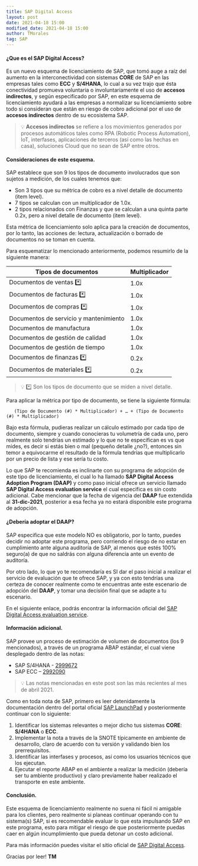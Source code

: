```yaml
---
title: SAP Digital Access
layout: post
date: 2021-04-18 15:00
modified_date: 2021-04-18 15:00
author: TMorales
tag: SAP
---
```

#### ¿Que es el SAP Digital Access?  

Es un nuevo esquema de licenciamiento de SAP, que tomó auge a raíz del aumento en la interconectividad con sistemas **CORE** de SAP en las empresas tales como **ECC** y **S/4HANA**, lo cual a su vez trajo que ésta conectividad promueva voluntaria o involuntariamente el uso de **accesos indirectos**, y según especificado por SAP, en este esquema de licenciamiento ayudará a las empresas a normalizar su licenciamiento sobre todo si consideran que están en riesgo de cobro adicional por el uso de **accesos indirectos** dentro de su ecosistema SAP.  

> 💡 **Accesos indirectos** se refiere a los movimientos generados por procesos automáticos tales como RPA (Robotic Process Automation), IoT, interfases, aplicaciones de terceros (así como las hechas en casa), soluciones Cloud que no sean de SAP entre otros.  

#### Consideraciones de este esquema.  

SAP establece que son 9 los tipos de documento involucrados que son sujetos a medición, de los cuales tenemos que:  
- Son 3 tipos que su métrica de cobro es a nivel detalle de documento (item level).  
- 7 tipos se calculan con un multiplicador de 1.0x.  
- 2 tipos relacionados con Finanzas y que se calculan a una quinta parte 0.2x, pero a nivel detalle de documento (item level).  

Esta métrica de licenciamiento solo aplica para la creación de documentos, por lo tanto, las acciones de: lectura, actualización o borrado de documentos no se toman en cuenta.  

Para esquematizar lo mencionado anteriormente, podemos resumirlo de la siguiente manera:  

| Tipos de documentos | Multiplicador |  
| ------------------- | ------------- |  
| Documentos de ventas *️⃣ | 1.0x |  
| Documentos de facturas *️⃣ | 1.0x |  
| Documentos de compras *️⃣ | 1.0x |  
| Documentos de servicio y mantenimiento | 1.0x |  
| Documentos de manufactura | 1.0x |  
| Documentos de gestión de calidad | 1.0x |  
| Documentos de gestión de tiempo | 1.0x |  
| Documentos de finanzas *️⃣ | 0.2x |  
| Documentos de materiales *️⃣ | 0.2x |  

> 💡 *️⃣ Son los tipos de documento que se miden a nivel detalle.  

Para aplicar la métrica por tipo de documento, se tiene la siguiente fórmula:

```
   (Tipo de Documento (#) * Multiplicador) + … + (Tipo de Documento (#) * Multiplicador)
```  

Bajo esta fórmula, pudieras realizar un cálculo estimado por cada tipo de documento, siempre y cuando conocieras tu volumetría de cada uno, pero realmente solo tendrías un estimado y lo que no te especifican es vs que mides, es decir si estás bien o mal (pequeño detalle ¿no?), entonces sin temor a equivocarme el resultado de la fórmula tendrías que multiplicarlo por un precio de lista y ese sería tu costo.  

Lo que SAP te recomienda es inclinarte con su programa de adopción de este tipo de licenciamiento, el cual lo ha llamado **SAP Digital Access Adoption Program (DAAP)** y como paso inicial ofrece un servicio llamado **SAP Digital Access evaluation service** el cual especifica es sin costo adicional. Cabe mencionar que la fecha de vigencia del **DAAP** fue extendida al **31-dic-2021**, posterior a esa fecha ya no estará disponible este programa de adopción.  

#### ¿Debería adoptar el DAAP?  
SAP especifica que este modelo NO es obligatorio, por lo tanto, puedes decidir no adoptar este programa, pero corriendo el riesgo de no estar en cumplimiento ante alguna auditoría de SAP, al menos que estés 100% seguro(a) de que no saldrás con alguna diferencia ante un evento de auditoría.  

Por otro lado, lo que yo te recomendaría es SI dar el paso inicial a realizar el servicio de evaluación que te ofrece SAP, y ya con esto tendrías una certeza de conocer realmente como te encuentras ante este escenario de adopción del **DAAP**, y tomar una decisión final que se adapte a tu escenario.  

En el siguiente enlace, podrás encontrar la información oficial del [SAP Digital Access evaluation service](https://support.sap.com/en/my-support/systems-installations/system-measurement/digital-access-evaluation-service.html).  

#### Información adicional.  
SAP provee un proceso de estimación de volumen de documentos (los 9 mencionados), a través de un programa ABAP estándar, el cual viene desplegado dentro de las notas:  
- SAP S/4HANA - [2999672](https://launchpad.support.sap.com/#/notes/2999672)  
- SAP ECC – [2992090](https://launchpad.support.sap.com/#/notes/2992090)

> 💡 Las notas mencionadas en este post son las más recientes al mes de abril 2021.  

Como en toda nota de SAP, primero es leer detenidamente la documentación dentro del portal oficial [SAP LaunchPad](https://launchpad.support.sap.com/) y posteriormente continuar con lo siguiente:  
1. Identificar los sistemas relevantes o mejor dicho tus sistemas **CORE**: **S/4HANA** o **ECC**.  
2. Implementar la nota a través de la SNOTE típicamente en ambiente de desarrollo, claro de acuerdo con tu versión y validando bien los prerrequisitos.  
3. Identificar las interfases y procesos, así como los usuarios técnicos que los ejecutan.  
4. Ejecutar el reporte ABAP en el ambiente a realizar la medición (debería ser tu ambiente productivo) y claro previamente haber realizado el transporte en este ambiente.  

#### Conclusión.  
Este esquema de licenciamiento realmente no suena ni fácil ni amigable para los clientes, pero realmente si planeas continuar operando con tu sistema(s) SAP, si es recomendable evaluar lo que esta impulsando SAP en este programa, esto para mitigar el riesgo de que posteriormente puedas caer en algún incumplimiento que pueda detonar un costo adicional.  

Para más información puedes visitar el sitio oficial de [SAP Digital Access](https://discover.sap.com/digital-access/en-us/index.html).  

Gracias por leer! **TM**  